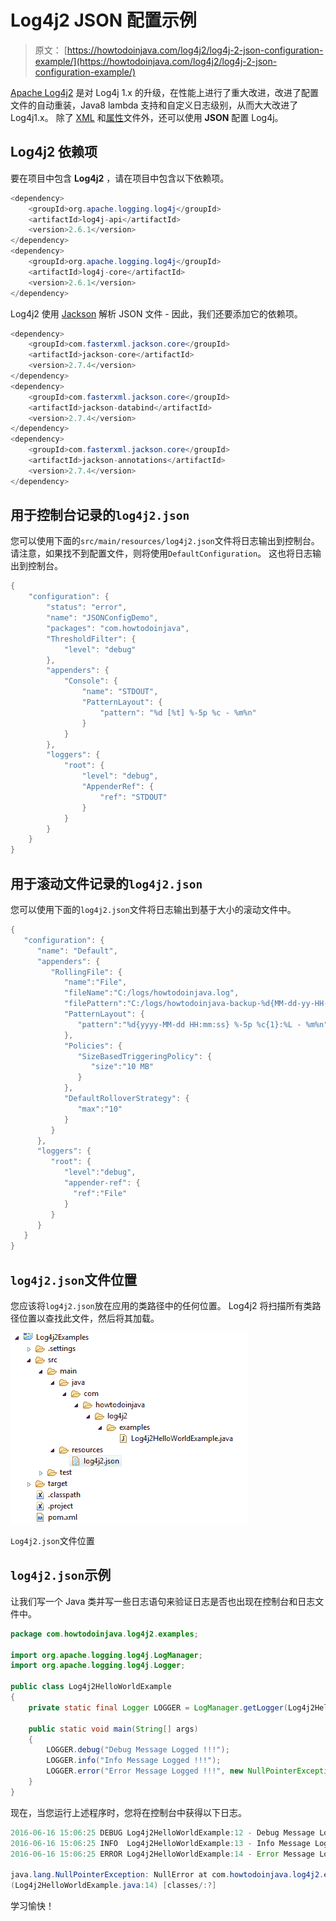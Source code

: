 # Log4j2 JSON 配置示例

> 原文： [https://howtodoinjava.com/log4j2/log4j-2-json-configuration-example/](https://howtodoinjava.com/log4j2/log4j-2-json-configuration-example/)

[Apache Log4j2](https://logging.apache.org/log4j/2.x/) 是对 Log4j 1.x 的升级，在性能上进行了重大改进，改进了配置文件的自动重装，Java8 lambda 支持和自定义日志级别，从而大大改进了 Log4j1.x。 除了 [XML](//howtodoinjava.com/log4j2/log4j-2-xml-configuration-example/) 和[属性](//howtodoinjava.com/log4j2/log4j-2-properties-file-configuration-example)文件外，还可以使用 **JSON** 配置 Log4j。

## Log4j2 依赖项

要在项目中包含 **Log4j2** ，请在项目中包含以下依赖项。

```java
<dependency>
	<groupId>org.apache.logging.log4j</groupId>
	<artifactId>log4j-api</artifactId>
	<version>2.6.1</version>
</dependency>
<dependency>
	<groupId>org.apache.logging.log4j</groupId>
	<artifactId>log4j-core</artifactId>
	<version>2.6.1</version>
</dependency>

```

Log4j2 使用 [Jackson](https://github.com/FasterXML/jackson) 解析 JSON 文件 - 因此，我们还要添加它的依赖项。

```java
<dependency>
	<groupId>com.fasterxml.jackson.core</groupId>
	<artifactId>jackson-core</artifactId>
	<version>2.7.4</version>
</dependency>
<dependency>
	<groupId>com.fasterxml.jackson.core</groupId>
	<artifactId>jackson-databind</artifactId>
	<version>2.7.4</version>
</dependency>
<dependency>
	<groupId>com.fasterxml.jackson.core</groupId>
	<artifactId>jackson-annotations</artifactId>
	<version>2.7.4</version>
</dependency>

```

## 用于控制台记录的`log4j2.json`

您可以使用下面的`src/main/resources/log4j2.json`文件将日志输出到控制台。 请注意，如果找不到配置文件，则将使用`DefaultConfiguration`。 这也将日志输出到控制台。

```java
{
    "configuration": {
        "status": "error",
        "name": "JSONConfigDemo",
        "packages": "com.howtodoinjava",
        "ThresholdFilter": {
            "level": "debug"
        },
        "appenders": {
            "Console": {
                "name": "STDOUT",
                "PatternLayout": {
                    "pattern": "%d [%t] %-5p %c - %m%n"
                }
            }
        },
        "loggers": {
            "root": {
                "level": "debug",
                "AppenderRef": {
                    "ref": "STDOUT"
                }
            }
        }
    }
}

```

## 用于滚动文件记录的`log4j2.json`

您可以使用下面的`log4j2.json`文件将日志输出到基于大小的滚动文件中。

```java
{
   "configuration": {
      "name": "Default",
      "appenders": {
         "RollingFile": {
            "name":"File",
            "fileName":"C:/logs/howtodoinjava.log",
            "filePattern":"C:/logs/howtodoinjava-backup-%d{MM-dd-yy-HH-mm-ss}-%i.log.gz",
            "PatternLayout": {
               "pattern":"%d{yyyy-MM-dd HH:mm:ss} %-5p %c{1}:%L - %m%n"
            },
            "Policies": {
               "SizeBasedTriggeringPolicy": {
                  "size":"10 MB"
               }
            },
            "DefaultRolloverStrategy": {
               "max":"10"
            }
         }
      },
      "loggers": {
         "root": {
            "level":"debug",
            "appender-ref": {
              "ref":"File"
            }
         }
      }
   }
}

```

## `log4j2.json`文件位置

您应该将`log4j2.json`放在应用的类路径中的任何位置。 Log4j2 将扫描所有类路径位置以查找此文件，然后将其加载。

![Log4j2.json file location](img/fa6c4c5e55c36bfe9b2e68eb6638ce88.png)

`Log4j2.json`文件位置



## `log4j2.json`示例

让我们写一个 Java 类并写一些日志语句来验证日志是否也出现在控制台和日志文件中。

```java
package com.howtodoinjava.log4j2.examples;

import org.apache.logging.log4j.LogManager;
import org.apache.logging.log4j.Logger;

public class Log4j2HelloWorldExample 
{
	private static final Logger LOGGER = LogManager.getLogger(Log4j2HelloWorldExample.class.getName());

	public static void main(String[] args) 
	{
		LOGGER.debug("Debug Message Logged !!!");
		LOGGER.info("Info Message Logged !!!");
		LOGGER.error("Error Message Logged !!!", new NullPointerException("NullError"));
	}
}

```

现在，当您运行上述程序时，您将在控制台中获得以下日志。

```java
2016-06-16 15:06:25 DEBUG Log4j2HelloWorldExample:12 - Debug Message Logged !!!
2016-06-16 15:06:25 INFO  Log4j2HelloWorldExample:13 - Info Message Logged !!!
2016-06-16 15:06:25 ERROR Log4j2HelloWorldExample:14 - Error Message Logged !!!

java.lang.NullPointerException: NullError at com.howtodoinjava.log4j2.examples.Log4j2HelloWorldExample.main
(Log4j2HelloWorldExample.java:14) [classes/:?]

```

学习愉快！